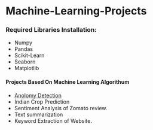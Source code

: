 # Machine-Learning-Projects

### Required Libraries Installation:
- Numpy
- Pandas
- Scikit-Learn
- Seaborn
- Matplotlib



#### Projects Based On Machine Learning Algorithum
- [Anolomy Detection](https://github.com/nikitasaxena992/Machine-Learning-Projects/blob/main/Analomy-%20Detection.ipynb)
- Indian Crop Prediction
- Sentiment Analysis of Zomato review.
- Text summarization
- Keyword Extraction of Website.
